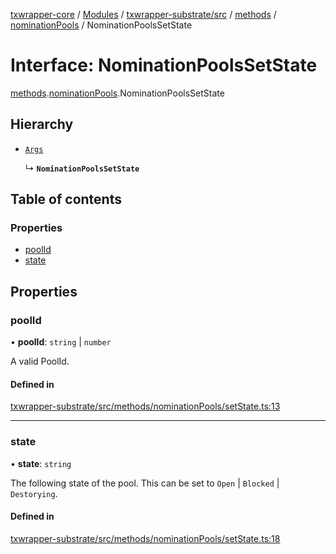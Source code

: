 [txwrapper-core](../README.md) / [Modules](../modules.md) / [txwrapper-substrate/src](../modules/txwrapper_substrate_src.md) / [methods](../modules/txwrapper_substrate_src.methods.md) / [nominationPools](../modules/txwrapper_substrate_src.methods.nominationPools.md) / NominationPoolsSetState

# Interface: NominationPoolsSetState

[methods](../modules/txwrapper_substrate_src.methods.md).[nominationPools](../modules/txwrapper_substrate_src.methods.nominationPools.md).NominationPoolsSetState

## Hierarchy

- [`Args`](../modules/txwrapper_core_src.md#args)

  ↳ **`NominationPoolsSetState`**

## Table of contents

### Properties

- [poolId](txwrapper_substrate_src.methods.nominationPools.NominationPoolsSetState.md#poolid)
- [state](txwrapper_substrate_src.methods.nominationPools.NominationPoolsSetState.md#state)

## Properties

### poolId

• **poolId**: `string` \| `number`

A valid PoolId.

#### Defined in

[txwrapper-substrate/src/methods/nominationPools/setState.ts:13](https://github.com/paritytech/txwrapper-core/blob/bb9e677/packages/txwrapper-substrate/src/methods/nominationPools/setState.ts#L13)

___

### state

• **state**: `string`

The following state of the pool.
This can be set to `Open` | `Blocked` | `Destorying`.

#### Defined in

[txwrapper-substrate/src/methods/nominationPools/setState.ts:18](https://github.com/paritytech/txwrapper-core/blob/bb9e677/packages/txwrapper-substrate/src/methods/nominationPools/setState.ts#L18)
